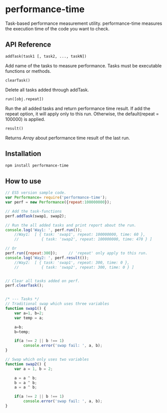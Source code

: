 # performance-time
 Task-based performance measurement utility.
 performance-time measures the execution time of the code you want to check.

## API Reference

`addTask(task1 [, task2, ..., taskN])`

Add name of the tasks to measure performance.
Tasks must be executable functions or methods.

`clearTask()`

Delete all tasks added through addTask.

`run([obj.repeat])`

Run the all added tasks and return performance time result.
If add the repeat option, it will apply only to this run.
Otherwise, the default(repeat = 100000) is applied.

`result()`

Returns *Array* about performance time result of the last run.


## Installation
```sh
npm install performance-time
```

## How to use
```javascript
// ES5 version sample code.
var Performance= require('performance-time');
var perf = new Performance({repeat:100000000});

// Add the task-functions
perf.addTask(swap1, swap2);

// Run the all added tasks and print report about the run.
console.log('Way1: ', perf.run());
	//Way1:  [ { task: 'swap1', repeat: 100000000, time: 60 },
	//			{ task: 'swap2', repeat: 100000000, time: 470 } ]

// Or
perf.run({repeat:300});		// 'repeat' only apply to this run.
console.log('Way2: ', perf.result());
	//Way2:  [ { task: 'swap1', repeat: 300, time: 0 },
	//			{ task: 'swap2', repeat: 300, time: 0 } ]


// Clear all tasks added on perf.
perf.clearTask();


/* --- Tasks */
// Traditional swap which uses three variables
function swap1() {
	var a=1, b=2;
	var temp = a;

	a=b;
	b=temp;

	if(a !== 2 || b !== 1)
		console.error('swap fail: ', a, b);
}

// Swap which only uses two variables
function swap2() {
	var a = 1, b = 2;

	a = a ^ b;
	b = a ^ b;
	a = a ^ b;

	if(a !== 2 || b !== 1)
		console.error('swap fail: ', a, b);
}
```